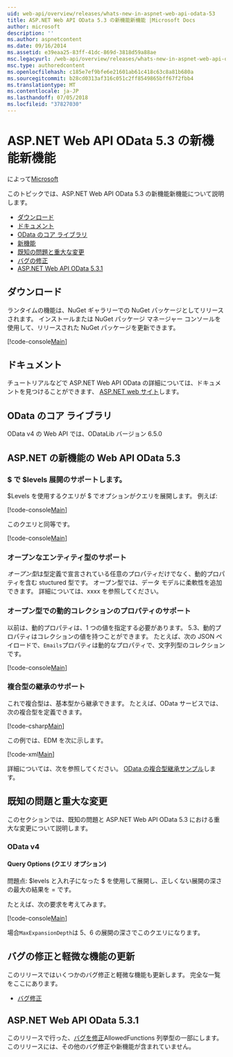 ```yaml
---
uid: web-api/overview/releases/whats-new-in-aspnet-web-api-odata-53
title: ASP.NET Web API OData 5.3 の新機能新機能 |Microsoft Docs
author: microsoft
description: ''
ms.author: aspnetcontent
ms.date: 09/16/2014
ms.assetid: e39eaa25-83ff-41dc-869d-3818d59a88ae
msc.legacyurl: /web-api/overview/releases/whats-new-in-aspnet-web-api-odata-53
msc.type: authoredcontent
ms.openlocfilehash: c185e7ef9bfe6e21601ab61c418c63c8a81b680a
ms.sourcegitcommit: b28cd0313af316c051c2ff8549865bff67f2fbb4
ms.translationtype: MT
ms.contentlocale: ja-JP
ms.lasthandoff: 07/05/2018
ms.locfileid: "37827030"
---
```

<a name="whats-new-in-aspnet-web-api-odata-53"></a>ASP.NET Web API OData 5.3 の新機能新機能
====================
によって[Microsoft](https://github.com/microsoft)

このトピックでは、ASP.NET Web API OData 5.3 の新機能新機能について説明します。

- [ダウンロード](#download)
- [ドキュメント](#documentation)
- [OData のコア ライブラリ](#corelib)
- [新機能](#newf)
- [既知の問題と重大な変更](#known-issues)
- [バグの修正](#bug-fixes)
- [ASP.NET Web API OData 5.3.1](#OD)

<a id="download"></a>
## <a name="download"></a>ダウンロード

ランタイムの機能は、NuGet ギャラリーでの NuGet パッケージとしてリリースされます。 インストールまたは NuGet パッケージ マネージャー コンソールを使用して、リリースされた NuGet パッケージを更新できます。

[!code-console[Main](whats-new-in-aspnet-web-api-odata-53/samples/sample1.cmd)]

<a id="documentation"></a>
## <a name="documentation"></a>ドキュメント

チュートリアルなどで ASP.NET Web API OData の詳細については、ドキュメントを見つけることができます、 [ASP.NET web サイト](../odata-support-in-aspnet-web-api/index.md)します。

<a id="corelib"></a>
## <a name="odata-core-libraries"></a>OData のコア ライブラリ

OData v4 の Web API では、ODataLib バージョン 6.5.0

<a id="newf"></a>
## <a name="new-features-in-aspnet-web-api-odata-53"></a>ASP.NET の新機能の Web API OData 5.3

### <a name="support-for-levels-in-expand"></a>$ で $levels 展開のサポートします。

$Levels を使用するクエリが $ でオプションがクエリを展開します。 例えば:

[!code-console[Main](whats-new-in-aspnet-web-api-odata-53/samples/sample2.cmd)]

このクエリと同等です。

[!code-console[Main](whats-new-in-aspnet-web-api-odata-53/samples/sample3.cmd)]

<a id="open-entity-types"></a>
### <a name="support-for-open-entity-types"></a>オープンなエンティティ型のサポート

*オープン型*は型定義で宣言されている任意のプロパティだけでなく、動的プロパティを含む stuctured 型です。 オープン型では、データ モデルに柔軟性を追加できます。 詳細については、xxxx を参照してください。

### <a name="support-for-dynamic-collection-properties-in-open-types"></a>オープン型での動的コレクションのプロパティのサポート

以前は、動的プロパティは、1 つの値を指定する必要があります。 5.3、動的プロパティはコレクションの値を持つことができます。 たとえば、次の JSON ペイロードで、`Emails`プロパティは動的なプロパティで、文字列型のコレクションです。

[!code-console[Main](whats-new-in-aspnet-web-api-odata-53/samples/sample4.cmd)]

### <a name="support-for-inheritance-for-complex-types"></a>複合型の継承のサポート

これで複合型は、基本型から継承できます。 たとえば、OData サービスでは、次の複合型を定義できます。

[!code-csharp[Main](whats-new-in-aspnet-web-api-odata-53/samples/sample5.cs)]

この例では、EDM を次に示します。

[!code-xml[Main](whats-new-in-aspnet-web-api-odata-53/samples/sample6.xml?highlight=8,15)]

詳細については、次を参照してください。 [OData の複合型継承サンプル](http://aspnet.codeplex.com/SourceControl/latest#Samples/WebApi/OData/v4/ODataComplexTypeInheritanceSample/ReadMe.txt)します。

<a id="known-issues"></a>
## <a name="known-issues-and-breaking-changes"></a>既知の問題と重大な変更

このセクションでは、既知の問題と ASP.NET Web API OData 5.3 における重大な変更について説明します。

### <a name="odata-v4"></a>OData v4

#### <a name="query-options"></a>Query Options (クエリ オプション)

問題点: $levels と入れ子になった $ を使用して展開し、正しくない展開の深さの最大の結果を = です。

たとえば、次の要求を考えてみます。

[!code-console[Main](whats-new-in-aspnet-web-api-odata-53/samples/sample7.cmd)]

場合`MaxExpansionDepth`は 5、6 の展開の深さでこのクエリになります。

<a id="bug-fixes"></a>
## <a name="bug-fixes-and-minor-feature-updates"></a>バグの修正と軽微な機能の更新

このリリースではいくつかのバグ修正と軽微な機能も更新します。 完全な一覧をここにあります。

- [バグ修正](https://aspnetwebstack.codeplex.com/workitem/list/advanced?keyword=&status=All&type=All&priority=All&release=v5.3%20Beta&assignedTo=All&component=Web%20API|Web%20API%20OData&sortField=AssignedTo&sortDirection=Ascending&page=0&reasonClosed=Fixed)

<a id="OD"></a>
## <a name="aspnet-web-api-odata-531"></a>ASP.NET Web API OData 5.3.1

このリリースで行った、[バグを修正](https://aspnetwebstack.codeplex.com/workitem/list/advanced?keyword=&amp;status=All&amp;type=All&amp;priority=All&amp;release=v5.3.1%20Beta&amp;assignedTo=All&amp;component=Web%20API%20OData&amp;sortField=LastUpdatedDate&amp;sortDirection=Descending&amp;page=0&amp;reasonClosed=All)AllowedFunctions 列挙型の一部にします。 このリリースには、その他のバグ修正や新機能が含まれていません。
